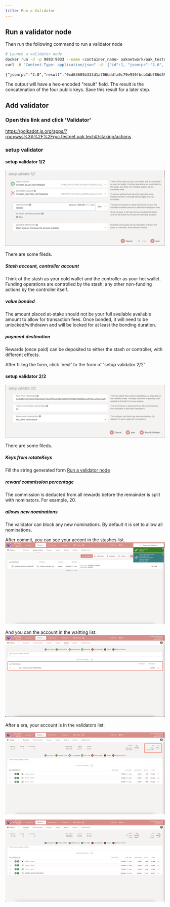 ```yaml
---
title: Run a Validator
---
```


## Run a validator node

Then run the following command to run a validator node

```bash
# Launch a validator node
docker run -d -p 9993:9933 --name <container_name> oaknetwork/oak_testnet:latest --name <node_name> --validator --rpc-cors all --rpc-methods=unsafe
curl -H "Content-Type: application/json" -d '{"id":1, "jsonrpc":"2.0", "method": "author_rotateKeys", "params":[]}' http://localhost:9977
```

```
{"jsonrpc":"2.0","result":"0xd63605b333d1a706bddfa0c79e930fbcb3db786d59181289b19d698e4c8f7b5ca2b5e55a59fa94bf0a147a4aa697c9ff90ed075923bf17d7c80ca1daccb2c31e10cb1cc74a53f5ce5fb048ac12e2d0c8d74eed658ba85dc6788e67077b5e871ad8dbf6d47a1233dd40d3b17ce6c130c274a3f83779105416c8e3e1c929f62618","id":1}
```

The output will have a hex-encoded "result" field. The result is the concatenation of the four public keys. Save this result for a later step.


## Add validator



### Open this link and click 'Validator'
https://polkadot.js.org/apps/?rpc=wss%3A%2F%2Frpc.testnet.oak.tech#/staking/actions

### setup validator

#### setup validator 1/2
![setup_validator_1](assets/images/validator/setup_validator_1.png)

There are some fileds.

##### Stash account, controller account
Think of the stash as your cold wallet and the controller as your hot wallet. Funding operations are controlled by the stash, any other non-funding actions by the controller itself.


##### value bonded
The amount placed at-stake should not be your full available available amount to allow for transaction fees.
Once bonded, it will need to be unlocked/withdrawn and will be locked for at least the bonding duration.

##### payment destination
Rewards (once paid) can be deposited to either the stash or controller, with different effects.

After filling the form, click 'next' to the form of 'setup validator 2/2'

#### setup validator 2/2

![setup_validator_2](assets/images/validator/setup_validator_2.png)

There are some fileds.

##### Keys from rotateKeys
Fill the string generated form [Run a validator node]()

##### reward commission percentage
The commission is deducted from all rewards before the remainder is split with nominators.
For example, 20.

##### allows new nominations
The validator can block any new nominations. By default it is set to allow all nominations.

After commit, you can see your accont in the stashes list.
![stashes](assets/images/validator/stashes.png)

And you can the account in the waitting list.
![waitting](assets/images/validator/waitting.png)

After a era, your account is in the validators list.

![era](assets/images/validator/era.png)

![validators](assets/images/validator/validators.png)
